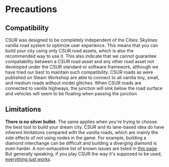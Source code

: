 # Precautions

## Compatibility
CSUR was designed to be completely independent of the Cities: Skylines vanilla road system to optimize user experience. This means that you can build your city using only CSUR road assets, which is also the recommended way to use it. This also indicate that we cannot guarantee compatability between a CSUR road asset and any other road asset not developed under the CSUR standard or software framework, although we have tried our best to maintain such compatibility. CSUR roads as were published on Steam Workshop are able to connect to all vanilla tiny, small, and medium roads without model glitches. When CSUR roads are connected to vanilla highways, the junction will sink below the road surface and vehicles will seem to be floating when passing the junction.

## Limitations
**There is no silver bullet.** The same applies when you're trying to choose the best tool to build your dream city. CSUR and its lane-based idea do have inherent limitations compared with the vanilla roads, which are mainly the side effects of not using nodes in the game. For example, building a diamond interchange can be difficult and building a diverging diamond is even harder. A non-exhaustive list of known issues are listed in [this page](https://bbs.csur.fun/d/6-csur-faq). But generally speaking, if you play CSUR the way it's supposed to be used, [everything just works](https://www.youtube.com/watch?v=jVHcUVIwJW4&t=435s).
